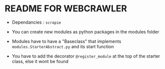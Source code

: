 # README FOR WEBCRAWLER

- Dependancies : ``scrapie``

- You can create new modules as python packages in the modules folder
- Modules have to have a "Baseclass" that implements ``modules.StarterAbstract.py`` and its start function
- You have to add the decorator ``@register_module`` at the top of the starter class, else it wont be found

